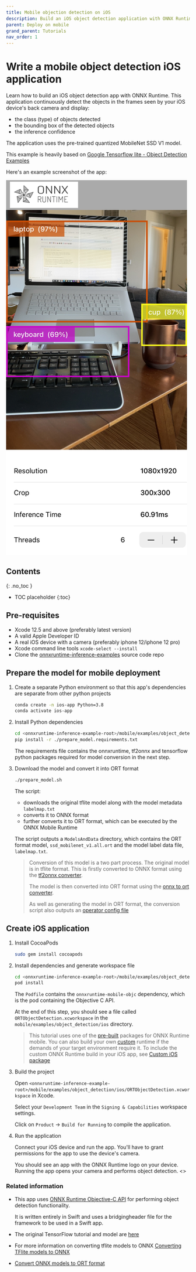 ```yaml
---
title: Mobile objection detection on iOS
description: Build an iOS object detection application with ONNX Runtime
parent: Deploy on mobile
grand_parent: Tutorials
nav_order: 1
---
```


# Write a mobile object detection iOS application

Learn how to build an iOS object detection app with ONNX Runtime. This application continuously detect the objects in the frames seen by your iOS device's back camera and display:

- the class (type) of objects detected
- the bounding box of the detected objects
- the inference confidence

The application uses the pre-trained quantized MobileNet SSD V1 model.

This example is heavily based on [Google Tensorflow lite - Object Detection Examples](https://github.com/tensorflow/examples/tree/master/lite/examples/object_detection/ios)

Here's an example screenshot of the app:

![Screenshot showing iOS objection detection app](../../../images/ios_screenshot_objdetect.jpg)

## Contents
{: .no_toc }

* TOC placeholder
{:toc}

## Pre-requisites

- Xcode 12.5 and above (preferably latest version)
- A valid Apple Developer ID
- A real iOS device with a camera (preferably iphone 12/iphone 12 pro)
- Xcode command line tools `xcode-select --install`
- Clone the [onnxruntime-inference-examples](https://github.com/microsoft/onnxruntime-inference-examples) source code repo

## Prepare the model for mobile deployment

1. Create a separate Python environment so that this app's dependencies are separate from other python projects

   ```bash
   conda create -n ios-app Python=3.8
   conda activate ios-app
   ```

2. Install Python dependencies

   ```bash
   cd <onnxruntime-inference-example-root>/mobile/examples/object_detection/ios/ORTObjectDetection
   pip install -r ./prepare_model.requirements.txt
   ```

   The requirements file contains the onnxruntime, tf2onnx and tensorflow python packages required for model conversion in the next step.

3. Download the model and convert it into ORT format

   ```bash
   ./prepare_model.sh
   ```

   The script:
   - downloads the original tflite model along with the model metadata `labelmap.txt`
   - converts it to ONNX format
   - further converts it to ORT format, which can be executed by the ONNX Mobile Runtime

   The script outputs a `ModelsAndData` directory, which contains the ORT format model, `ssd_mobilenet_v1.all.ort` and the model label data file, `labelmap.txt`.

   > Conversion of this model is a two part process. The original model is in tflite format. This is firstly converted to ONNX format using the [tf2onnx converter](https://github.com/onnx/tensorflow-onnx).
   >
   > The model is then converted into ORT format using the [onnx to ort converter](../../performance/model-optimizations/ort-format-models.md).
   >
   > As well as generating the model in ORT format, the conversion script also outputs an [operator config file](../../reference/operators/reduced-operator-config-file.md)

## Create iOS application

1. Install CocoaPods

   ```bash
   sudo gem install cocoapods
   ```

2. Install dependencies and generate workspace file

   ```bash
   cd <onnxruntime-inference-example-root>/mobile/examples/object_detection/ios/
   pod install
   ```

   The `Podfile` contains the `onnxruntime-mobile-objc` dependency, which is the pod containing the Objective C API.

   At the end of this step, you should see a file called `ORTObjectDetection.xcworkspace` in the `mobile/examples/object_detection/ios` directory.

   > This tutorial uses one of the [pre-built](../../install/index.md#install-on-ios) packages for ONNX Runtime mobile. You can also build your own [custom](../../build/custom.md) runtime if the demands of your target environment require it. To include the custom ONNX Runtime build in your iOS app, see [Custom iOS package](../../build/custom.md#ios)

3. Build the project

   Open `<onnxruntime-inference-example-root>/mobile/examples/object_detection/ios/ORTObjectDetection.xcworkspace` in Xcode.

   Select your `Development Team` in the `Signing & Capabilities` workspace settings.

   Click on `Product` -> `Build for Running` to compile the application.

4. Run the application

   Connect your iOS device and run the app. You'll have to grant permissions for the app to use the device's camera.

   You should see an app with the ONNX Runtime logo on your device. Running the app opens your camera and performs object detection. <<Insert screenshot>>

### Related information

* This app uses [ONNX Runtime Objective-C API](https://onnxruntime.ai/docs/api/objectivec/index.html) for performing object detection functionality.

  It is written entirely in Swift and uses a bridgingheader file for the framework to be used in a Swift app.

* The original TensorFlow tutorial and model are [here](https://www.tensorflow.org/lite/examples/object_detection/overview#get_started)

* For more information on converting tflite models to ONNX [Converting TFlite models to ONNX](https://github.com/onnx/tensorflow-onnx#getting-started)

* [Convert ONNX models to ORT format](../../performance/model-optimizations/ort-format-models.md)

